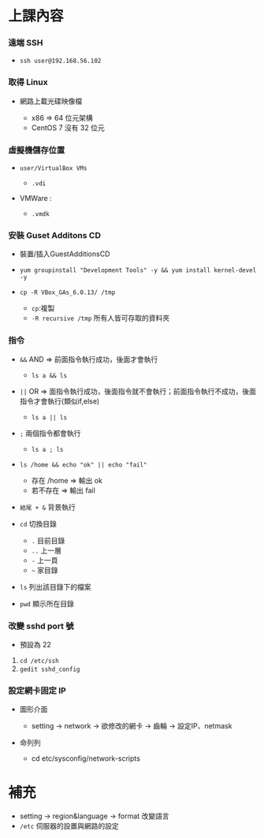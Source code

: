 # 上課內容

### 遠端 SSH

* `ssh user@192.168.56.102`

### 取得 Linux
* 網路上載光碟映像檔
  
  * x86 => 64 位元架構
  * CentOS 7 沒有 32 位元

### 虛擬機儲存位置

* `user/VirtualBox VMs`

  * `.vdi`

* VMWare :
  
  * `.vmdk`
  
### 安裝 Guset Additons CD
* 裝置/插入GuestAdditionsCD

* `yum groupinstall "Development Tools" -y && yum install kernel-devel -y`

* `cp -R VBox_GAs_6.0.13/ /tmp`

  * `cp`:複製
  * `-R recursive /tmp` 所有人皆可存取的資料夾
  
### 指令
* `&&`  AND => 前面指令執行成功，後面才會執行
  
  * `ls a && ls`
  
* `||` OR => 面指令執行成功，後面指令就不會執行；前面指令執行不成功，後面指令才會執行(類似if,else)
  
  * `ls a || ls`
  
* `;` 兩個指令都會執行

  * `ls a ; ls`
  
* `ls /home && echo "ok" || echo "fail" `

  * 存在 /home => 輸出 ok
  * 若不存在 => 輸出 fail
  
* `結尾 + &` 背景執行

* `cd` 切換目錄

  * `.` 目前目錄
  * `..` 上一層
  * `-` 上一頁
  * `~` 家目錄
  
* `ls` 列出該目錄下的檔案

* `pwd` 顯示所在目錄

### 改變 sshd port 號

* 預設為 22

1. `cd /etc/ssh`
2. `gedit sshd_config`
  
### 設定網卡固定 IP

* 圖形介面

  * setting -> network -> 欲修改的網卡 -> 齒輪 -> 設定IP、netmask

* 命列列

  * cd etc/sysconfig/network-scripts
  
# 補充
  * setting -> region&language -> format 改變語言
  * `/etc` 伺服器的設置與網路的設定
